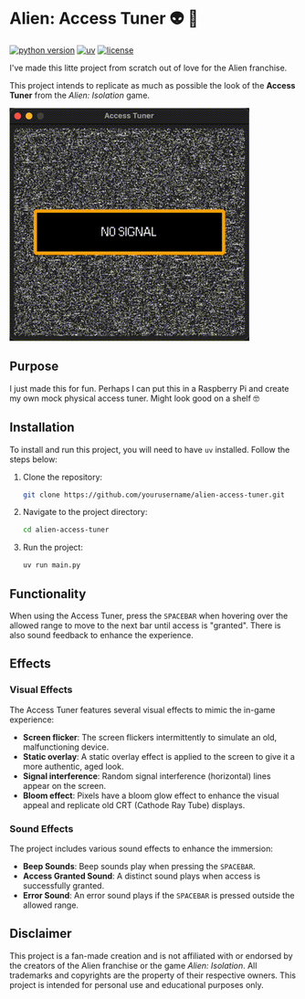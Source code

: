# Alien: Access Tuner 👽 📡

[![python version](https://img.shields.io/badge/python-3.12-blue)](https://www.python.org/)
[![uv](https://img.shields.io/endpoint?url=https://raw.githubusercontent.com/astral-sh/uv/main/assets/badge/v0.json)](https://github.com/astral-sh/uv)
[![license](https://img.shields.io/badge/license-MIT-yellow.svg)](https://opensource.org/licenses/MIT)

I've made this litte project from scratch out of love for the Alien franchise.

This project intends to replicate as much as possible the look of the **Access Tuner** from the *Alien: Isolation* game.

![Access tuner](access_tuner.gif)

## Purpose

I just made this for fun. Perhaps I can put this in a Raspberry Pi and create my own mock physical access tuner. Might look good on a shelf 🤓

## Installation

To install and run this project, you will need to have `uv` installed. Follow the steps below:

1. Clone the repository:

    ```sh
    git clone https://github.com/yourusername/alien-access-tuner.git
    ```

2. Navigate to the project directory:

    ```sh
    cd alien-access-tuner

3. Run the project:

    ```sh
    uv run main.py
    ```

## Functionality

When using the Access Tuner, press the `SPACEBAR` when hovering over the allowed range to move to the next bar until access is "granted".
There is also sound feedback to enhance the experience.

## Effects

### Visual Effects

The Access Tuner features several visual effects to mimic the in-game experience:

- **Screen flicker**: The screen flickers intermittently to simulate an old, malfunctioning device.
- **Static overlay**: A static overlay effect is applied to the screen to give it a more authentic, aged look.
- **Signal interference**: Random signal interference (horizontal) lines appear on the screen.
- **Bloom effect**: Pixels have a bloom glow effect to enhance the visual appeal and replicate old CRT (Cathode Ray Tube) displays.

### Sound Effects

The project includes various sound effects to enhance the immersion:

- **Beep Sounds**: Beep sounds play when pressing the `SPACEBAR`.
- **Access Granted Sound**: A distinct sound plays when access is successfully granted.
- **Error Sound**: An error sound plays if the `SPACEBAR` is pressed outside the allowed range.

## Disclaimer

This project is a fan-made creation and is not affiliated with or endorsed by the creators of the Alien franchise or the game *Alien: Isolation*. All trademarks and copyrights are the property of their respective owners. This project is intended for personal use and educational purposes only.
